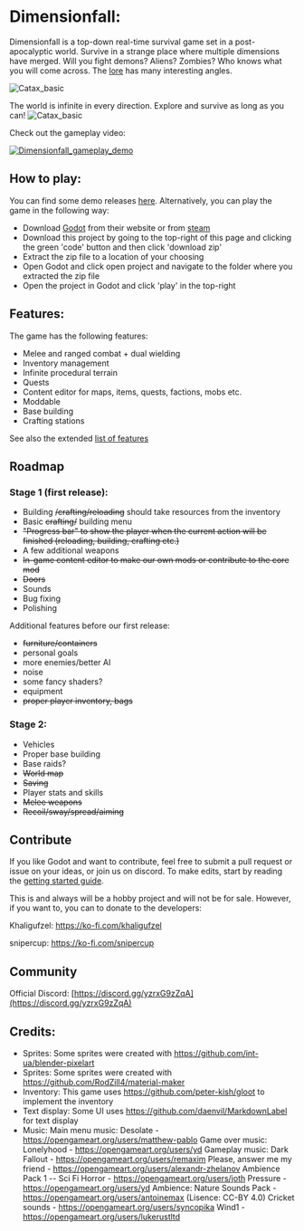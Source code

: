 # Dimensionfall:

Dimensionfall is a top-down real-time survival game set in a post-apocalyptic world. Survive in a strange place where multiple dimensions have merged. Will you fight demons? Aliens? Zombies? Who knows what you will come across. The [lore](https://github.com/Khaligufzel/Dimensionfall/blob/main/Documentation/Game_design/Lore.md) has many interesting angles.

![Catax_basic](Media/Catax_basic.png)


The world is infinite in every direction. Explore and survive as long as you can!
![Catax_basic](Media/Catax_basic_zoomed_out.png)

Check out the gameplay video:

[![Dimensionfall_gameplay_demo](https://img.youtube.com/vi/Dnn8xvyTN74/maxresdefault.jpg)](https://www.youtube.com/watch?v=Dnn8xvyTN74)

## How to play:
You can find some demo releases [here](https://github.com/Khaligufzel/Dimensionfall/releases).
Alternatively, you can play the game in the following way:
- Download [Godot](https://godotengine.org/download/) from their website or from [steam](https://store.steampowered.com/app/404790/Godot_Engine/)
- Download this project by going to the top-right of this page and clicking the green 'code' button and then click 'download zip'
- Extract the zip file to a location of your choosing
- Open Godot and click open project and navigate to the folder where you extracted the zip file
- Open the project in Godot and click 'play' in the top-right

## Features:
The game has the following features:
- Melee and ranged combat + dual wielding
- Inventory management
- Infinite procedural terrain
- Quests
- Content editor for maps, items, quests, factions, mobs etc.
- Moddable
- Base building
- Crafting stations

See also the extended [list of features](FeatureList.md)

## Roadmap

### Stage 1 (first release):

- Building ~~/crafting/reloading~~ should take resources from the inventory
- Basic ~~crafting/~~ building menu
- ~~"Progress bar" to show the player when the current action will be finished (reloading, building, crafting etc.)~~
- A few additional weapons
- ~~In-game content editor to make our own mods or contribute to the core mod~~
- ~~Doors~~
- Sounds
- Bug fixing
- Polishing

Additional features before our first release:

- ~~furniture/containers~~
- personal goals
- more enemies/better AI
- noise
- some fancy shaders?
- equipment
- ~~proper player inventory, bags~~

### Stage 2:

- Vehicles
- Proper base building
- Base raids?
- ~~World map~~
- ~~Saving~~
- Player stats and skills
- ~~Melee weapons~~
- ~~Recoil/sway/spread/aiming~~


## Contribute

If you like Godot and want to contribute, feel free to submit a pull request or issue on your ideas, or join us on discord. To make edits, start by reading the [getting started guide](https://github.com/Khaligufzel/Dimensionfall/blob/main/Documentation/Game_development/Getting_started.md). 

This is and always will be a hobby project and will not be for sale. However, if you want to, you can to donate to the developers:

Khaligufzel: https://ko-fi.com/khaligufzel

snipercup: https://ko-fi.com/snipercup


## Community

Official Discord:
[https://discord.gg/yzrxG9zZqA](https://discord.gg/yzrxG9zZqA)


## Credits:
- Sprites: Some sprites were created with https://github.com/int-ua/blender-pixelart
- Sprites: Some sprites were created with https://github.com/RodZill4/material-maker
- Inventory: This game uses https://github.com/peter-kish/gloot to implement the inventory
- Text display: Some UI uses https://github.com/daenvil/MarkdownLabel for text display
- Music:
	Main menu music: Desolate - https://opengameart.org/users/matthew-pablo
	Game over music: Lonelyhood - https://opengameart.org/users/yd
	Gameplay music:
	Dark Fallout - https://opengameart.org/users/remaxim
	Please, answer me my friend - https://opengameart.org/users/alexandr-zhelanov
	Ambience Pack 1 -- Sci Fi Horror - https://opengameart.org/users/joth
	Pressure - https://opengameart.org/users/yd
	Ambience:
	Nature Sounds Pack - https://opengameart.org/users/antoinemax (Lisence: CC-BY 4.0)
	Cricket sounds - https://opengameart.org/users/syncopika
	Wind1 - https://opengameart.org/users/lukerustltd

